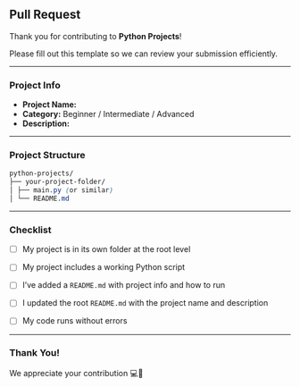 ## Pull Request

Thank you for contributing to **Python Projects**!

Please fill out this template so we can review your submission efficiently.

---

###  Project Info

- **Project Name:** <!-- Your project folder name -->
- **Category:** Beginner / Intermediate / Advanced
- **Description:** <!-- Brief description of your project -->

---

### Project Structure
```css
python-projects/
├── your-project-folder/
│ ├── main.py (or similar)
│ └── README.md
```


---

###  Checklist

- [ ] My project is in its own folder at the root level
- [ ] My project includes a working Python script
- [ ] I’ve added a `README.md` with project info and how to run
- [ ] I updated the root `README.md` with the project name and description
- [ ] My code runs without errors


---



###  Thank You!

We appreciate your contribution 💻🎉
